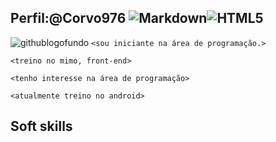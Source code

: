 ## Perfil:@Corvo976 ![Markdown](https://img.shields.io/badge/Markdown-000?style=for-the-badgelogomarkdown)![HTML5](https://img.shields.io/badge/HTML5-E34F26?style=for-the-badge&logo=html5&logoColor=white)
![githublogofundo](https://cdn.icon-icons.com/icons2/2429/PNG/512/github_logo_icon_147285.png)
```<sou iniciante na área de programação.>```

```<treino no mimo, front-end>```

```<tenho interesse na área de programação>```

```<atualmente treino no android>```

## Soft skills




